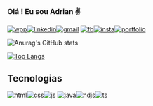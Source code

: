 ### Olá ! Eu sou Adrian ✌️

[![wpp](https://img.shields.io/badge/WhatsApp-25D366?style=for-the-badge&logo=whatsapp&logoColor=white)](https://wa.me/5515998473845)[![linkedin](https://img.shields.io/badge/LinkedIn-0077B5?style=for-the-badge&logo=linkedin&logoColor=white)](https://www.linkedin.com/in/adrian-agnelo/)[![gmail](https://img.shields.io/badge/Gmail-D14836?style=for-the-badge&logo=gmail&logoColor=white)](adrianagnelo093@gmail.com)
[![fb](https://img.shields.io/badge/Facebook-1877F2?style=for-the-badge&logo=facebook&logoColor=white)](https://www.facebook.com/profile.php?id=61558269973269)[![insta](https://img.shields.io/badge/Instagram-E4405F?style=for-the-badge&logo=instagram&logoColor=white)](https://www.instagram.com/adrianagnelo__/)[![portfolio](https://img.shields.io/badge/Portfólio-0A0A0A?style=for-the-badge&logo=a&logoColor=white)](https://folio-alpha-tan.vercel.app/)

![Anurag's GitHub stats](https://github-readme-stats.vercel.app/api?username=adrianagnelo&show_icons=true&theme=dracula)

[![Top Langs](https://github-readme-stats.vercel.app/api/top-langs/?username=adrianagnelo&layout=donut)](https://github.com/adrianagnelo/github-readme-stats)

## Tecnologias

![html](https://img.shields.io/badge/HTML5-E34F26?style=for-the-badge&logo=html5&logoColor=white)![css](https://img.shields.io/badge/CSS3-1572B6?style=for-the-badge&logo=css3&logoColor=white)![js](https://img.shields.io/badge/JavaScript-F7DF1E?style=for-the-badge&logo=javascript&logoColor=black)
![java](https://img.shields.io/badge/Java-ED8B00?style=for-the-badge&logo=openjdk&logoColor=white)![ndjs](https://img.shields.io/badge/Node.js-43853D?style=for-the-badge&logo=node.js&logoColor=white)![ts](https://img.shields.io/badge/TypeScript-007ACC?style=for-the-badge&logo=typescript&logoColor=white)
